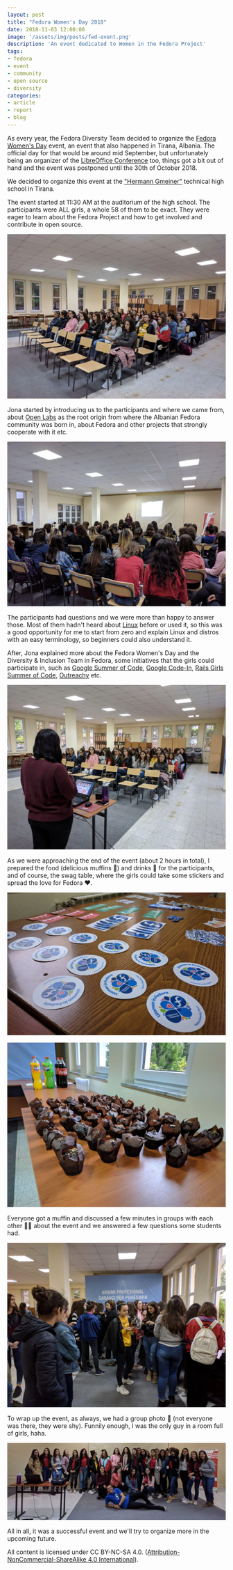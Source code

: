 ```yaml
---
layout: post
title: "Fedora Women's Day 2018"
date: 2018-11-03 12:00:00
image: '/assets/img/posts/fwd-event.png'
description: 'An event dedicated to Women in the Fedora Project'
tags:
- fedora
- event
- community
- open source
- diversity
categories:
- article
- report
- blog
---
```


As every year, the Fedora Diversity Team decided to organize the [Fedora Women's Day](https://fedoraproject.org/wiki/Category:Fedora_Women's_Day) event, an event that also happened in Tirana, Albania. The official day for that would be around mid September, but unfortunately being an organizer of the [LibreOffice Conference](https://libocon.org/2018) too, things got a bit out of hand and the event was postponed until the 30th of October 2018. 

We decided to organize this event at the ["Hermann Gmeiner"](http://hermanngmeiner.vet.al/) technical high school in Tirana.

The event started at 11:30 AM at the auditorium of the high school. The participants were ALL girls, a whole 58 of them to be exact. They were eager to learn about the Fedora Project and how to get involved and contribute in open source.

[![Participants](../assets/img/posts/fwd-participants.jpg)](../assets/img/posts/fwd-participants-full.jpg)

Jona started by introducing us to the participants and where we came from, about [Open Labs](https://openlabs.cc) as the root origin from where the Albanian Fedora community was born in, about Fedora and other projects that strongly cooperate with it etc.

[![Jona talking about Fedora](../assets/img/posts/fwd-jona-talking.jpg)](../assets/img/posts/fwd-jona-talking-full.jpg)

The participants had questions and we were more than happy to answer those. Most of them hadn't heard about [Linux](https://en.wikipedia.org/wiki/Linux_kernel) before or used it, so this was a good opportunity for me to start from zero and explain Linux and distros with an easy terminology, so beginners could also understand it.

After, Jona explained more about the Fedora Women's Day and the Diversity & Inclusion Team in Fedora, some initiatives that the girls could participate in, such as [Google Summer of Code](https://summerofcode.withgoogle.com/), [Google Code-In](https://codein.withgoogle.com/), [Rails Girls Summer of Code](https://railsgirlssummerofcode.org/), [Outreachy](https://www.outreachy.org/) etc.

[![Jona talking about initiatives](../assets/img/posts/fwd-jona-women.jpg)](../assets/img/posts/fwd-jona-women-full.jpg)

As we were approaching the end of the event (about 2 hours in total), I prepared the food (delicious muffins 🍩) and drinks 🥤 for the participants, and of course, the swag table, where the girls could take some stickers and spread the love for Fedora ❤️.

[![Stickers table](../assets/img/posts/fwd-stickers.jpg)](../assets/img/posts/fwd-stickers-full.jpg)

[![Muffins and drinks](../assets/img/posts/fwd-food.jpg)](../assets/img/posts/fwd-food-full.jpg)

Everyone got a muffin and discussed a few minutes in groups with each other 👩‍💻 about the event and we answered a few questions some students had.

[![Students eating](../assets/img/posts/fwd-students.jpg)](../assets/img/posts/fwd-students-full.jpg)

To wrap up the event, as always, we had a group photo 📸 (not everyone was there, they were shy). Funnily enough, I was the only guy in a room full of girls, haha.

[![Group Photo](../assets/img/posts/fwd-photo.jpg)](../assets/img/posts/fwd-photo-full.jpg)

All in all, it was a successful event and we'll try to organize more in the upcoming future.

All content is licensed under CC BY-NC-SA 4.0. ([Attribution-NonCommercial-ShareAlike 4.0 International](https://creativecommons.org/licenses/by-nc-sa/4.0/)).
